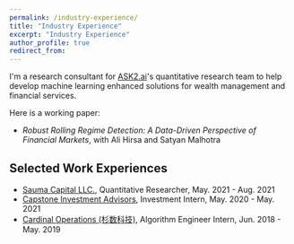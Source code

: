 ```yaml
---
permalink: /industry-experience/
title: "Industry Experience"
excerpt: "Industry Experience"
author_profile: true
redirect_from: 
---
```


 I'm a research consultant for [ASK2.ai](https://www.ask2.ai/)'s quantitative research team to help develop machine learning enhanced solutions for wealth management and financial services.

Here is a working paper: 
* *Robust Rolling Regime Detection: A Data-Driven Perspective of Financial Markets*, with Ali Hirsa and Satyan Malhotra

## Selected Work Experiences

* [Sauma Capital LLC.](https://www.linkedin.com/company/sauma-capital-llc), Quantitative Researcher, May. 2021 - Aug. 2021
* [Capstone Investment Advisors](https://www.capstoneco.com/), Investment Intern, May. 2020 - May. 2021
* [Cardinal Operations (杉数科技)](https://www.shanshu.ai/), Algorithm Engineer Intern,  Jun. 2018 - May. 2019
